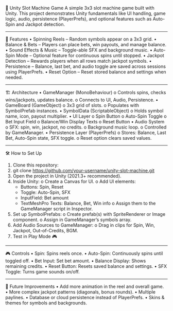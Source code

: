 🎰 Unity Slot Machine Game
A simple 3x3 slot machine game built with Unity. 
This project demonstrates Unity fundamentals like UI handling, game logic, audio, persistence (PlayerPrefs), and optional 
features such as Auto-Spin and Jackpot detection.
________________________________________
📌 Features
•	Spinning Reels – Random symbols appear on a 3x3 grid.
•	Balance & Bets – Players can place bets, win payouts, and manage balance.
•	Sound Effects & Music – Toggle-able SFX and background music.
•	Auto-Spin Mode – Optional feature for continuous spins until stopped.
•	Jackpot Detection – Rewards players when all rows match jackpot symbols.
•	Persistence – Balance, last bet, and audio toggle are saved across sessions using PlayerPrefs.
•	Reset Option – Reset stored balance and settings when needed.
________________________________________
🏗️ Architecture
•	GameManager (MonoBehaviour)
  o	Controls spins, checks wins/jackpots, updates balance.
  o	Connects to UI, Audio, Persistence.
•	GameBoard (GameObject)
  o	3x3 grid of slots.
  o	Populates with SymbolPrefab instances.
•	SymbolData (ScriptableObject)
  o	Holds symbol name, icon, payout multiplier.
•	UI Layer
  o	Spin Button
  o	Auto-Spin Toggle
  o	Bet Input Field
  o	Balance/Win Display Texts
  o	Reset Button
•	Audio System
  o	SFX: spin, win, jackpot, no credits.
  o	Background music loop.
  o	Controlled by GameManager.
•	Persistence Layer (PlayerPrefs)
  o	Stores: Balance, Last Bet, Auto-Spin state, SFX toggle.
  o	Reset option clears saved values.
________________________________________
🛠️ How to Set Up
1.	Clone this repository:
2.	git clone https://github.com/your-username/unity-slot-machine.git
3.	Open the project in Unity (2021.3+ recommended).
4.	Inside Unity:
  o	Create a Canvas for UI.
  o	Add UI elements:
    - Buttons: Spin, Reset
    -	Toggle: Auto-Spin, SFX
    -	InputField: Bet amount
    -	TextMeshPro Texts: Balance, Bet, Win info
  o	Assign them to the GameManager script in Inspector.
5.	Set up SymbolPrefabs:
  o	Create prefab(s) with SpriteRenderer or Image component.
  o	Assign in GameManager’s symbols array.
6.	Add Audio Sources to GameManager:
  o	Drag in clips for Spin, Win, Jackpot, Out-of-Credits, BGM.
7.	Test in Play Mode 🎮
________________________________________
🎮 Controls
•	Spin: Spins reels once.
•	Auto-Spin: Continuously spins until toggled off.
•	Bet Input: Set bet amount.
•	Balance Display: Shows remaining credits.
•	Reset Button: Resets saved balance and settings.
•	SFX Toggle: Turns game sounds on/off.
________________________________________
🚀 Future Improvements
•	Add more animation in the reel and overall game.
•	More complex jackpot patterns (diagonals, bonus rounds).
•	Multiple paylines.
•	Database or cloud persistence instead of PlayerPrefs.
•	Skins & themes for symbols and backgrounds.
